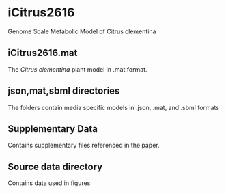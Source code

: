 # iCitrus2616
Genome Scale Metabolic Model of Citrus clementina

<h2> iCitrus2616.mat </h2>
The <i>Citrus clementina</i> plant model in .mat format.

<h2>json,mat,sbml directories</h2>
The folders contain media specific models in .json, .mat, and .sbml formats

<h2>Supplementary Data</h2>
Contains supplementary files referenced in the paper.

<h2>Source data directory</h2>
Contains data used in figures
